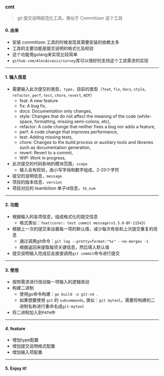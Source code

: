 ### cmt 
> git 提交说明规范化工具，类似于 Commitizen 这个工具


#### 0. 由来
* 安装 commitizen 工具的时候发现其需要安装的依赖太多
* 工具的主要功能是提交说明的格式化及校验
* 这个功能用golang来实现比较简单
* `github.com/AlecAivazis/survey`库可以很好的支持这个工具需求的实现
---
#### 1. 输入信息
* 需要输入此次提交的类型，`type`，目前的类型（`feat`, `fix`, `docs`, `style`, `refactor`, `perf`, `test`, `chore`, `revert`, `WIP`）
  * feat: A new feature 
  * fix: A bug fix, 
  * docs: Documentation only changes, 
  * style: Changes that do not affect the meaning of the code (white-space, formatting, missing semi-colons, etc), 
  * refactor: A code change that neither fixes a bug nor adds a feature, 
  * perf: A code change that improves performance, 
  * test: Adding missing tests, 
  * chore: Changes to the build process or auxiliary tools and libraries such as documentation generation, 
  * revert: Revert to a commit, 
  * WIP: Work in progress,
* 此次提交的代码影响的模块范围，`scope`
  * 输入会有校验，由小写字母和数字组成，2-20个字符
* 提交的说明信息，`message`
* 项目的版本信息，`version`
* 项目对应的 teambition 单子id信息，`tb_num`
---
#### 2. 功能
* 根据输入的各项信息，组成格式化的提交信息
  * 格式类似：`feat(core): test commit message(v1.3.0-BF-11543)`
* 根据上一次的提交来设置每一项的默认值，减少每次有些和上次提交重复的信息
  * 通过调用git命令：`git log --pretty=format:"%s" --no-merges -1`
  * 根据返回来提取每项关键信息，然后填入默认值
* 提交说明输入完成后会直接调用`git commit`命令进行提交
---
#### 3. 使用
* 按照需求进行改动每一项输入的逻辑改动
* 构建二进制
  * 使用go命令构建：`go build -o git-cm .`
  * 如果想要使用 `git` 的 `subcommands`, 类似：`git mytool`，需要将构建的二进制名称进行重命名成`git-mytool`
* 将二进制加入到`PATH`中
---
#### 4. feature
* 增加type配置
* 增加提交说明格式配置
* 增加输入项配置
---
#### 5. Enjoy it!